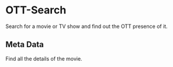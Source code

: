 # OTT-Search
Search for a movie or TV show and find out the OTT presence of it.

## Meta Data
Find all the details of the movie.
